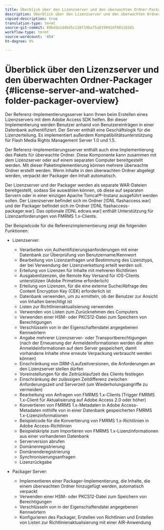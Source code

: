 ```yaml
---
title: Überblick über den Lizenzserver und den überwachten Ordner-Packager
description: Überblick über den Lizenzserver und den überwachten Ordner-Packager
copied-description: true
translation-type: tm+mt
source-git-commit: 89bdda1d4bd5c126f19ba75a819942df901183d1
workflow-type: tm+mt
source-wordcount: '454'
ht-degree: 0%

---
```



# Überblick über den Lizenzserver und den überwachten Ordner-Packager {#license-server-and-watched-folder-packager-overview}

Der Referenz-Implementierungsserver kann Ihnen beim Erstellen eines Lizenzservers mit dem Adobe Access SDK helfen. Bei dieser Implementierung werden Benutzer anhand von Benutzereinträgen in einer Datenbank authentifiziert. Der Server enthält eine Geschäftslogik für die Lizenzerteilung. Es implementiert außerdem Kompatibilitätsunterstützung für Flash Media Rights Management Server 1.0 und 1.5.

Der Referenz-Implementierungsserver enthält auch eine Implementierung des Pakets für überwachte Ordner. Diese Komponente kann zusammen mit dem Lizenzserver oder auf einem separaten Computer bereitgestellt werden. Mit dieser Paketimplementierung können mehrere überwachte Ordner erstellt werden. Wenn Inhalte in den überwachten Ordner abgelegt werden, verpackt der Packager den Inhalt automatisch.

Der Lizenzserver und der Packager werden als separate WAR-Dateien bereitgestellt, sodass Sie auswählen können, ob diese auf separaten Servern oder in einer einzigen Apache Tomcat®-Instanz ausgeführt werden sollen. Der Lizenzserver befindet sich im Ordner [!DNL flashaccess.war] und der Packager befindet sich im Ordner [!DNL flashaccess-packager.war]. Das optionale [!DNL edcws.war] enthält Unterstützung für Lizenzanforderungen von FMRMS 1.x-Clients.

Der Beispielcode für die Referenzimplementierung zeigt die folgenden Funktionen:

* Lizenzserver:

   * Verarbeiten von Authentifizierungsanforderungen mit einer Datenbank zur Überprüfung von Benutzername/Kennwort
   * Bearbeitung von Lizenzanfragen und Bestimmung des Lizenztyps, der bei Verwendung der Lizenzverkettung erteilt werden soll.
   * Erteilung von Lizenzen für Inhalte mit mehreren Richtlinien
   * Ausgabenlizenzen, die Remote Key Versand für iOS-Clients unterstützen (Adobe Primetime erforderlich)
   * Erteilung von Lizenzen, für die eine externe Suche/Abfrage des Content Encryption Key (CEK) erforderlich ist
   * Datenbank verwenden, um zu ermitteln, ob der Benutzer zur Ansicht von Inhalten berechtigt ist
   * Listen zur Richtlinienaktualisierung verwenden
   * Verwenden von Listen zum Zurücknehmen des Computers
   * Verwenden einer HSM- oder PKCS12-Datei zum Speichern von Berechtigungen
   * Verschlüsseln von in der Eigenschaftendatei angegebenen Kennwörtern
   * Angabe mehrerer Lizenzserver- oder Transportberechtigungen (nach der Erneuerung der Anmeldeinformationen werden die alten Anmeldeinformationen auf dem Server gespeichert, damit vorhandene Inhalte ohne erneute Verpackung verbraucht werden können)
   * Einschränkung von DRM-/Laufzeitversionen, die Anforderungen an den Lizenzserver stellen dürfen
   * Voreinstellungen für die Zeitrücklaufzeit des Clients festlegen
   * Einschränkung der zulässigen Zeitdifferenz zwischen Anforderungszeit und Serverzeit (um Wiederholungsangriffe zu vermeiden)
   * Bearbeitung von Anfragen von FMRMS 1.x-Clients (Trigger FMRMS 1.x-Client für Aktualisierung auf Adobe Access 2.0 oder höher)
   * Konvertieren von FMRMS 1.x-Metadaten in Adobe Access-Metadaten mithilfe von in einer Datenbank gespeicherten FMRMS 1.x-Lizenzinformationen
   * Beispielcode für die Konvertierung von FMRMS 1.x-Richtlinien in Adobe Access-Richtlinien
   * Beispielskripte zum Importieren von FMRMS 1.x-Lizenzinformationen aus einer vorhandenen Datenbank
   * Serverversion abrufen
   * Domänenregistrierung
   * Domänenderegistrierung
   * Synchronisierungsanfragen
   * Lizenzrückgabe

* Packager Server:

   * Implementieren einer Packager-Implementierung, die Inhalte, die einem überwachten Ordner hinzugefügt werden, automatisch verpackt
   * Verwenden einer HSM- oder PKCS12-Datei zum Speichern von Berechtigungen
   * Verschlüsseln von in der Eigenschaftendatei angegebenen Kennwörtern
   * Konfigurieren des Packager, Erstellen von Richtlinien und Erstellen von Listen zur Richtlinienaktualisierung mit einer AIR-Anwendung

